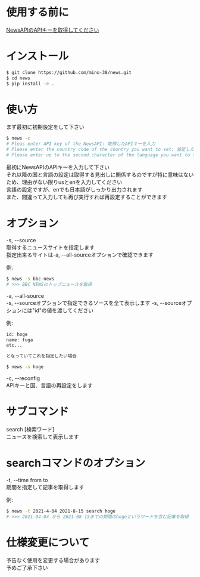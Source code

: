 # 使用する前に
[NewsAPIのAPIキーを取得してください](https://newsapi.org/)

# インストール
```bash
$ git clone https://github.com/mino-38/news.git
$ cd news
$ pip install -e .
```

# 使い方
まず最初に初期設定をして下さい
```bash
$ news -c
# Pleas enter API key of the NewsAPI: 取得したAPIキーを入力  
# Please enter the country code of the country you want to set: 設定したい国の国コードを入力(jpは使用できなかったためusを推奨)  
# Please enter up to the second character of the language you want to set: 設定したい言語を英語で2文字目まで入力(jaは使用できなかったためenを推奨)
```
最初にNewsAPIのAPIキーを入力して下さい  
それ以降の国と言語の設定は取得する見出しに関係するのですが特に意味はないため、理由がない限りusとenを入力してください  
言語の設定ですが、enでも日本語がしっかり出力されます  
また、間違って入力しても再び実行すれば再設定することができます  

# オプション

-s, --source  
取得するニュースサイトを指定します  
指定出来るサイトは-a, --all-sourceオプションで確認できます

例:
```bash
$ news -s bbc-news
# >>> BBC NEWSのトップニュースを取得
```

-a, --all-source  
-s, --sourceオプションで指定できるソースを全て表示します
-s, --sourceオプションには"id"の値を渡してください

例:
```bash
id: hoge
name: fuga
etc...

となっていてこれを指定したい場合

$ news -s hoge
```

-c, --reconfig  
APIキーと国、言語の再設定をします

# サブコマンド
search [検索ワード]  
ニュースを検索して表示します

# searchコマンドのオプション

-t, --time from to  
期間を指定して記事を取得します

例:
```bash
$ news -t 2021-4-04 2021-8-15 search hoge
# >>> 2021-04-04 から 2021-08-15までの期間のhogeというワードを含む記事を取得
```

# 仕様変更について
予告なく使用を変更する場合があります  
予めご了承下さい
